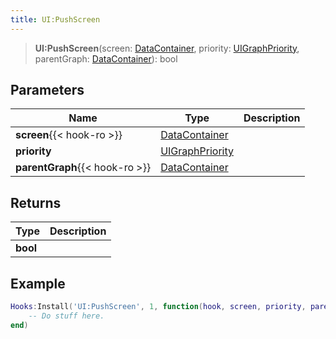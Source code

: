 ```yaml
---
title: UI:PushScreen
---
```


> **UI:PushScreen**(screen: [DataContainer](/vext/ref/shared/type/datacontainer), priority: [UIGraphPriority](/vext/ref/fb/uigraphpriority), parentGraph: [DataContainer](/vext/ref/shared/type/datacontainer)): bool

## Parameters

| Name | Type | Description |
| ---- | ---- | ----------- |
| **screen**{{< hook-ro >}} | [DataContainer](/vext/ref/shared/type/datacontainer) |  |
| **priority** | [UIGraphPriority](/vext/ref/fb/uigraphpriority) |  |
| **parentGraph**{{< hook-ro >}} | [DataContainer](/vext/ref/shared/type/datacontainer) |  |

## Returns

| Type | Description |
| ---- | ----------- |
| **bool** |  |

## Example

```lua
Hooks:Install('UI:PushScreen', 1, function(hook, screen, priority, parentGraph)
    -- Do stuff here.
end)
```
